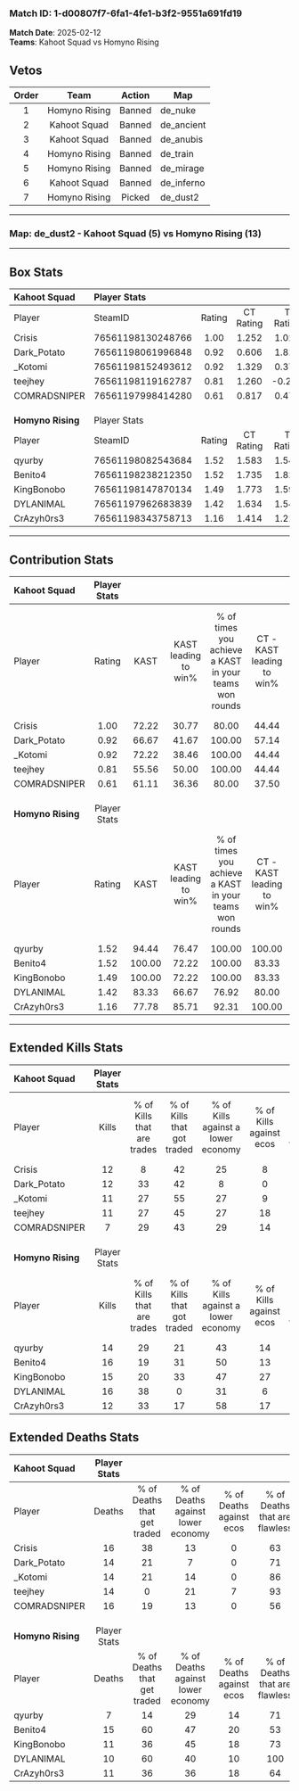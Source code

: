### Match ID: 1-d00807f7-6fa1-4fe1-b3f2-9551a691fd19  
**Match Date**: 2025-02-12  
**Teams**: Kahoot Squad vs Homyno Rising  

## Vetos  

| Order | Team | Action | Map |
| :---: | :--: | :----: | --- |
| 1 | Homyno Rising | Banned | de_nuke |
| 2 | Kahoot Squad | Banned | de_ancient |
| 3 | Kahoot Squad | Banned | de_anubis |
| 4 | Homyno Rising | Banned | de_train |
| 5 | Homyno Rising | Banned | de_mirage |
| 6 | Kahoot Squad | Banned | de_inferno |
| 7 | Homyno Rising | Picked | de_dust2 |

---  

### **Map**: de_dust2 - Kahoot Squad (5) vs Homyno Rising (13)  
---  

## Box Stats  

| **Kahoot Squad**  | Player Stats      |        |           |          |        |       |       |         |        |      |     |
| :- | :- | :-: | :-: | :-: | :-: | :-: | :-: | :-: | :-: | :-: | :-: |
| Player            | SteamID           | Rating | CT Rating | T Rating |  KAST  |  ADR  | Kills | Assists | Deaths | K/D  | HS% |
| Crisis            | 76561198130248766 |  1.00  |   1.252   |  1.029   | 72.22  | 87.6  |  12   |    5    |   16   | 0.75 | 75  |
| Dark_Potato       | 76561198061996848 |  0.92  |   0.606   |  1.815   | 66.67  | 63.7  |  12   |    1    |   14   | 0.86 | 75  |
| _Kotomi           | 76561198152493612 |  0.92  |   1.329   |  0.377   | 72.22  | 63.6  |  11   |    3    |   14   | 0.79 | 45  |
| teejhey           | 76561198119162787 |  0.81  |   1.260   |  -0.253  | 55.56  | 67.8  |  11   |    3    |   14   | 0.79 | 63  |
| COMRADSNIPER      | 76561197998414280 |  0.61  |   0.817   |  0.476   | 61.11  | 67.8  |   7   |    5    |   16   | 0.44 | 42  |
|                   |                   |        |           |          |        |       |       |         |        |      |     |
|                   |                   |        |           |          |        |       |       |         |        |      |     |
|                   |                   |        |           |          |        |       |       |         |        |      |     |
| **Homyno Rising** | Player Stats      |        |           |          |        |       |       |         |        |      |     |
| Player            | SteamID           | Rating | CT Rating | T Rating |  KAST  |  ADR  | Kills | Assists | Deaths | K/D  | HS% |
| qyurby            | 76561198082543684 |  1.52  |   1.583   |  1.547   | 94.44  | 76.9  |  14   |   11    |   7    | 2.00 | 50  |
| Benito4           | 76561198238212350 |  1.52  |   1.735   |  1.821   | 100.00 | 107.8 |  16   |   10    |   15   | 1.07 | 43  |
| KingBonobo        | 76561198147870134 |  1.49  |   1.773   |  1.593   | 100.00 | 87.1  |  15   |    4    |   11   | 1.36 | 40  |
| DYLANIMAL         | 76561197962683839 |  1.42  |   1.634   |  1.541   | 83.33  | 84.7  |  16   |    2    |   10   | 1.60 | 50  |
| CrAzyh0rs3        | 76561198343758713 |  1.16  |   1.414   |  1.216   | 77.78  | 74.9  |  12   |    7    |   11   | 1.09 | 58  |
---  

## Contribution Stats  

| **Kahoot Squad**  | Player Stats |        |                      |                                                        |                           |                                                             |                          |                                                            |
| :- | :-: | :-: | :-: | :-: | :-: | :-: | :-: | :-: |
| Player            |    Rating    |  KAST  | KAST leading to win% | % of times you achieve a KAST in your teams won rounds | CT - KAST leading to win% | CT - % of times you achieve a KAST in your teams won rounds | T - KAST leading to win% | T - % of times you achieve a KAST in your teams won rounds |
| Crisis            |     1.00     | 72.22  |        30.77         |                         80.00                          |           44.44           |                           100.00                            |           0.00           |                            0.00                            |
| Dark_Potato       |     0.92     | 66.67  |        41.67         |                         100.00                         |           57.14           |                           100.00                            |          20.00           |                           100.00                           |
| _Kotomi           |     0.92     | 72.22  |        38.46         |                         100.00                         |           44.44           |                           100.00                            |          25.00           |                           100.00                           |
| teejhey           |     0.81     | 55.56  |        50.00         |                         100.00                         |           44.44           |                           100.00                            |          100.00          |                           100.00                           |
| COMRADSNIPER      |     0.61     | 61.11  |        36.36         |                         80.00                          |           37.50           |                            75.00                            |          33.33           |                           100.00                           |
|                   |              |        |                      |                                                        |                           |                                                             |                          |                                                            |
|                   |              |        |                      |                                                        |                           |                                                             |                          |                                                            |
|                   |              |        |                      |                                                        |                           |                                                             |                          |                                                            |
| **Homyno Rising** | Player Stats |        |                      |                                                        |                           |                                                             |                          |                                                            |
| Player            |    Rating    |  KAST  | KAST leading to win% | % of times you achieve a KAST in your teams won rounds | CT - KAST leading to win% | CT - % of times you achieve a KAST in your teams won rounds | T - KAST leading to win% | T - % of times you achieve a KAST in your teams won rounds |
| qyurby            |     1.52     | 94.44  |        76.47         |                         100.00                         |          100.00           |                           100.00                            |          66.67           |                           100.00                           |
| Benito4           |     1.52     | 100.00 |        72.22         |                         100.00                         |           83.33           |                           100.00                            |          66.67           |                           100.00                           |
| KingBonobo        |     1.49     | 100.00 |        72.22         |                         100.00                         |           83.33           |                           100.00                            |          66.67           |                           100.00                           |
| DYLANIMAL         |     1.42     | 83.33  |        66.67         |                         76.92                          |           80.00           |                            80.00                            |          60.00           |                           75.00                            |
| CrAzyh0rs3        |     1.16     | 77.78  |        85.71         |                         92.31                          |          100.00           |                           100.00                            |          77.78           |                           87.50                            |
---  

## Extended Kills Stats  

| **Kahoot Squad**  | Player Stats |                            |                            |                                    |                         |                              |                                 |                                       |                    |           |
| :- | :-: | :-: | :-: | :-: | :-: | :-: | :-: | :-: | :-: | :-: |
| Player            |    Kills     | % of Kills that are trades | % of Kills that got traded | % of Kills against a lower economy | % of Kills against ecos | % of Kills that are flawless | % of Kills that are close duels | % of Kills that are assisted by flash | Pistol Round Kills | AWP Kills |
| Crisis            |      12      |             8              |             42             |                 25                 |            8            |              75              |                0                |                   0                   |         0          |     1     |
| Dark_Potato       |      12      |             33             |             42             |                 8                  |            0            |              67              |                0                |                   0                   |         0          |     2     |
| _Kotomi           |      11      |             27             |             55             |                 27                 |            9            |              73              |               18                |                  18                   |         0          |     2     |
| teejhey           |      11      |             27             |             45             |                 27                 |           18            |              55              |                0                |                   0                   |         0          |     1     |
| COMRADSNIPER      |      7       |             29             |             43             |                 29                 |           14            |              71              |                0                |                   0                   |         0          |     0     |
|                   |              |                            |                            |                                    |                         |                              |                                 |                                       |                    |           |
|                   |              |                            |                            |                                    |                         |                              |                                 |                                       |                    |           |
|                   |              |                            |                            |                                    |                         |                              |                                 |                                       |                    |           |
| **Homyno Rising** | Player Stats |                            |                            |                                    |                         |                              |                                 |                                       |                    |           |
| Player            |    Kills     | % of Kills that are trades | % of Kills that got traded | % of Kills against a lower economy | % of Kills against ecos | % of Kills that are flawless | % of Kills that are close duels | % of Kills that are assisted by flash | Pistol Round Kills | AWP Kills |
| qyurby            |      14      |             29             |             21             |                 43                 |           14            |              64              |                7                |                   7                   |         0          |     2     |
| Benito4           |      16      |             19             |             31             |                 50                 |           13            |              69              |                6                |                  13                   |         0          |     1     |
| KingBonobo        |      15      |             20             |             33             |                 47                 |           27            |              67              |                7                |                   0                   |         0          |     2     |
| DYLANIMAL         |      16      |             38             |             0              |                 31                 |            6            |              94              |                0                |                  13                   |         0          |     2     |
| CrAzyh0rs3        |      12      |             33             |             17             |                 58                 |           17            |              58              |                0                |                  17                   |         0          |     0     |
## Extended Deaths Stats  

| **Kahoot Squad**  | Player Stats |                             |                                   |                          |                               |                            |                           |               |
| :- | :-: | :-: | :-: | :-: | :-: | :-: | :-: | :-: |
| Player            |    Deaths    | % of Deaths that get traded | % of Deaths against lower economy | % of Deaths against ecos | % of Deaths that are flawless | % of Deaths that are close | % of Deaths while blinded | Deaths to AWP |
| Crisis            |      16      |             38              |                13                 |            0             |              63               |             0              |            19             |       0       |
| Dark_Potato       |      14      |             21              |                 7                 |            0             |              71               |             0              |             0             |       0       |
| _Kotomi           |      14      |             21              |                14                 |            0             |              86               |             7              |             0             |       0       |
| teejhey           |      14      |              0              |                21                 |            7             |              93               |             7              |            14             |       0       |
| COMRADSNIPER      |      16      |             19              |                13                 |            0             |              56               |             6              |            13             |       0       |
|                   |              |                             |                                   |                          |                               |                            |                           |               |
|                   |              |                             |                                   |                          |                               |                            |                           |               |
|                   |              |                             |                                   |                          |                               |                            |                           |               |
| **Homyno Rising** | Player Stats |                             |                                   |                          |                               |                            |                           |               |
| Player            |    Deaths    | % of Deaths that get traded | % of Deaths against lower economy | % of Deaths against ecos | % of Deaths that are flawless | % of Deaths that are close | % of Deaths while blinded | Deaths to AWP |
| qyurby            |      7       |             14              |                29                 |            14            |              71               |             0              |            14             |       0       |
| Benito4           |      15      |             60              |                47                 |            20            |              53               |             7              |             0             |       0       |
| KingBonobo        |      11      |             36              |                45                 |            18            |              73               |             9              |             0             |       0       |
| DYLANIMAL         |      10      |             60              |                40                 |            10            |              100              |             0              |            10             |       0       |
| CrAzyh0rs3        |      11      |             36              |                36                 |            18            |              64               |             0              |             0             |       0       |
